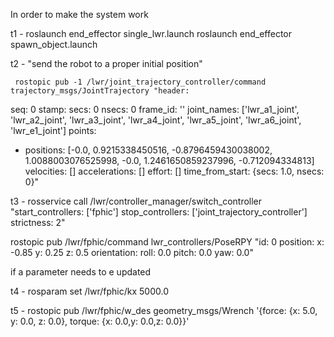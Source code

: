 In order to make the system work

t1 - roslaunch end_effector single_lwr.launch
	 roslaunch end_effector spawn_object.launch

t2 - "send the robot to a proper initial position" 

	 rostopic pub -1 /lwr/joint_trajectory_controller/command trajectory_msgs/JointTrajectory "header:
  seq: 0
  stamp:
    secs: 0
    nsecs: 0
  frame_id: ''
joint_names: ['lwr_a1_joint', 'lwr_a2_joint', 'lwr_a3_joint', 'lwr_a4_joint', 'lwr_a5_joint', 'lwr_a6_joint', 'lwr_e1_joint']
points:
- positions: [-0.0, 0.9215338450516, -0.8796459430038002, 1.0088003076525998, -0.0, 1.2461650859237996, -0.712094334813]
  velocities: []
  accelerations: []
  effort: []
  time_from_start: {secs: 1.0, nsecs: 0}"


t3 -  rosservice call /lwr/controller_manager/switch_controller "start_controllers: ['fphic']
stop_controllers: ['joint_trajectory_controller']
strictness: 2"

rostopic pub /lwr/fphic/command lwr_controllers/PoseRPY "id: 0
position:
  x: -0.85
  y: 0.25
  z: 0.5
orientation:
  roll: 0.0
  pitch: 0.0
  yaw: 0.0"

if a parameter needs to e updated 

t4 - rosparam set /lwr/fphic/kx 5000.0

t5 - rostopic pub /lwr/fphic/w_des geometry_msgs/Wrench '{force:  {x: 5.0, y: 0.0, z: 0.0}, torque: {x: 0.0,y: 0.0,z: 0.0}}'
